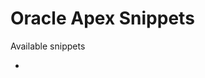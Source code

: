 # Oracle Apex Snippets
Available snippets  
* [Subscription]: "/subscription/subscription.md"	"Subscription Button (aka Like Button)"

  

